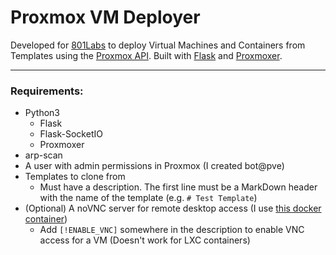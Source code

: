 # Proxmox VM Deployer

Developed for [801Labs](801labs.org) to deploy Virtual Machines and Containers from Templates using the [Proxmox API](https://pve.proxmox.com/wiki/Proxmox_VE_API). Built with [Flask](flask.palletsprojects.com) and [Proxmoxer](https://github.com/proxmoxer/proxmoxer).

----

### Requirements:
* Python3
    * Flask
    * Flask-SocketIO
    * Proxmoxer
* arp-scan
* A user with admin permissions in Proxmox (I created bot@pve)
* Templates to clone from
    * Must have a description. The first line must be a MarkDown header with the name of the template (e.g. `# Test Template`)
* (Optional) A noVNC server for remote desktop access (I use [this docker container](https://hub.docker.com/r/geek1011/easy-novnc))
    * Add `[!ENABLE_VNC]` somewhere in the description to enable VNC access for a VM (Doesn't work for LXC containers)